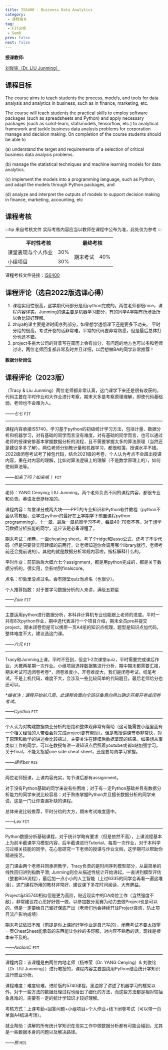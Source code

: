 ```yaml
---
title: IS6400 - Business Data Analytics
category:
 - 课程相关
tag:
 - FIT必修
 - SemB
prev: false
next: false
---
```


**授课教师:**

[刘俊铭（Dr. LIU Junming）](https://www.cb.cityu.edu.hk/staff/junmiliu/)

<!-- more -->

## 课程目标

The course aims to teach students the process, models, and tools for data analysis and analytics in business, such as in finance, marketing, etc.  

The course will teach students the practical skills to employ software packages (such as spreadsheets and Python) and apply necessary packages (such as scikit-learn, statsmodels, tensorflow, etc.) to analytical framework and tackle business data analysis problems for corporation manage and decision making.  On completion of the course students should be able to

(a) understand the target and requirements of a selection of critical business data analysis problems.

(b) manage the statistical techniques and machine learning models for data analytics.

(c) implement the models into a programming language, such as Python, and adapt the models through Python packages, and

(d) analyze and interpret the outputs of models to support decision making in finance, marketing, accounting, etc

## 课程考核

:::tip 来自考核文件
实际考核内容应当以教师在课程中公布为准，此处仅为参考
:::

<table>
    <tr>
        <th colspan=2>
            平时性考核
        </th>
        <th colspan=2>
            最终考核
        </th>
    </tr>
    <tr>
        <td>
            课堂表现与个人作业
        </td>
        <td>
            30%
        </td>
        <td rowspan=2>
            期末考试
        </td>
        <td rowspan=2>
            40%
        </td>
    </tr>
    <tr>
        <td>
            小组项目
        </td>
        <td>
            30%
        </td>
    </tr>
</table>

课程考核文件链接：[IS6400](https://www.cityu.edu.hk/catalogue/pg/202223/course/IS6400.pdf)

## 课程评论（选自2022版选课心得）

1. 课程实用性很高，这学期代码部分是用python完成的。两位老师都很nice，课程内容详实。Junming的课主要是机器学习部分，有的同学A学期有所涉及所以会比较好理解。
2. zhiya的课主要是讲时间序列部分，如果想学透彻课下还是要多下功夫。 平时分给的很高，考试开卷的话非常难，平常的代码要非常熟悉，但是最后总体打分也还不错。
3. project多挑大公司的背景写在简历上会有加分，有问题的地方也可以多和老师讨论，两位老师回复都非常及时并且详细，以后想做BA的同学非常推荐！

**数据分析岗位**

## 课程评论（2023版）

（Tracy & Liu Junming）两位老师都非常认真，这门课学下来还是很有收获的。代码主要在平时作业和大作业进行考察，期末大多是考察原理理解，即使代码基础弱，老师也不会难为人。

_——七七_ `FIT`

---

课程内容承接IS5740，学习基于python的初级统计学习方法，包括计量、数据分析和机器学习，对有基础的同学而言没有难度，对有基础的同学而言，也可以通过老师的授课安排基本掌握数据分析的流程，且不需要掌握太多的算法原理（当然还是建议多多了解）。两位老师分别教计量和机器学习，都很和蔼，授课水平不错。2022级闭卷考试考了掉包代码，结合2021级的考卷，个人认为考点不会超出授课内容，重在对内容的理解，比如对算法逻辑上的理解（不是数学原理上的），如何使用算法等。

_——如来了吗？如来嘛！_ `FIT`

---

老师：YANG Cenying; LIU Junming。两个老师负责不同的课程内容，都很专业和负责。英语发音挺标准的。

课程内容：每堂课分成两大块——PPT的专业知识和Python软件教程（python不会从零教起，没学过python的最好在上学期学下前置课程python programming）。十一章，最后一章机器学习不考，每章40-70页不等。对于想学习数据分析技能的同学，这应该是必备课程了。

期末考试：闭卷，一面cheating sheet。考了个ridge和lasso公式，还考了不少代码（但是只要背实际建模的前两行，让老师知道你会调用哪个library就行，老师考前还会提前说的）。其他的就是数据分析常规内容啦，指标解释什么的。

平时作业：前前后后大概六七个assignment，都是用python完成的，都是关于数据分析的，很实用，会影响到finalscore。

点名：印象里没点过名。会有随堂quiz当点名（也很少）。

个人推荐指数：对于要学习数据分析的人来讲，满级五颗星

_——Zoie_ `FIT`

---

主要运用python进行数据分析，本科非计算机专业也能跟上老师的进度。平时一共有8次python作业，期中选代表进行一个项目介绍，期末全员pre并提交project。期末闭卷但是可以携带一页A4纸的知识点梳理，题型是知识点加代码，整体难度不大，建议选这门课。

_——六元_ `FIT`

---
Tracy和Junming上课，平时不签到，但会1-2次课堂quiz，平时需要完成课后作业，大概两星期一次作业。小组项目选择数据集进行分析，期中期末都需要汇报，期末考试可选闭卷考卷*，闭卷难度小，开卷难度大，我们是闭卷考试，纸笔考试，不是上机代码，难度不大，会涉及一些比较简单的代码题目，最后老师给分也还可以。

_*编者注：课程开始前几周，此课程会面向全班征集意向用以确定开展开卷或闭卷考试。_

_——Cynthia_ `FIT`

---

个人认为对构建数据商业分析的思路和整体观非常有帮助（这可能需要小组里面有一个相关经验的人带着会对完成project更有帮助）。但是教授讲课节奏非常快，对于原理和数学的讲述会比较掠过，主要关注在建模后数据呈现的结果。如果想从事类似工作的同学，可以在教授每讲一课知识点后照着youtube或者b站加强学习。关于final，不能太指望one side cheat sheet，还是要每周学习掌握。

_——胡老ber_ `MIS`

---

两位老师授课，上课内容充实，每节课后都有assignment。

对于没有Python基础的同学来说有些困难；对于有一定Python基础并且有数据分析能力的同学来说比较容易：对于熟练掌握Python并且擅长数据分析的同学来说，这是一门让你查漏补缺的课程。

总体来说比较推荐，平时分给的大方，期末考试难度适中。

_——Lex_ `FIT`

---

Python数据分析基础课程，对于统计学略有要求（但是依然不高），上课流程基本上为前半截课学习模型内容，后半截课进行Tutorial，每周一次作业，对于本科学习过相关技能的同学，花心思研究一下老师的授课与作业文档，这学期可以帮助你精进技艺。

这门课由两个老师共同承担教学，Tracy负责的是时间序列模型部分，从最简单的线性回归讲到指数平滑; Junming则会从描述性统计开始讲起，一直讲到模型评估（整套BDA流程），最后加一点小小的人工智能（上过6335的同学会再看一遍这堆活）。这门课程所用的教材非常好，建议课下多花时间阅读，大有脾益。

Project与IS5740相似但是更为高阶，贴近现实中的DA岗位工作（当然强度不敌），非常建议花心思好好做一做，以参加数分竞赛为动力去做Project也是可以的，但是一定要给自己留好保底产出（老师们也会持续开放Project咨询，防止项目流产影响成绩）

期末考试依旧不难（前提是你上课好好学作业是自己写的），闭卷考试不要太指望一页CheatSheet能承载的东西能让你抄的多舒服，对内容不熟悉的话，现找是根本来不及的。

_——AvalonC_ `FIT`

---

课程内容：该课程是由两位内地老师（杨岑莹（Dr. YANG Cenying）& 刘俊铭（Dr. LIU Junming））进行教授的，课程内容主要围绕用Python结合统计学知识进行商业分析。

课程难度：难度较难，进阶版的5740课程，里边除了讲述了机器学习的框架以外，对于一些方法的数据处理过程也给出了细化的方法，而这些方法都是相对较抽象且难的，需要有一定的统计学知识才较好理解。

考核方式：上课考勤+回答问题+小组项目+个人作业+线下闭卷考试（可以带一页单面A4纸进考场）。

就业帮助：讲解的所有统计学知识在现实工作中做数据分析都有可能会碰到，尤其是一些数据本身的问题以及解决路径。

_——熊_ `MIS`
